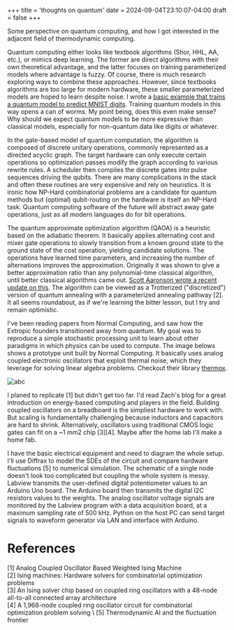 +++
title = 'thoughts on quantum'
date = 2024-09-04T23:10:07-04:00
draft = false
+++

Some perspective on quantum computing, and how I got interested in the adjacent field of thermodynamic computing. 

Quantum computing either looks like textbook algorithms (Shor, HHL, AA, etc.), or mimics deep learning. The former are direct algorithms with their own theoretical advantage, and the latter focuses on training parameterized models where advantage is fuzzy. Of course, there is much research exploring ways to combine these approaches. However, since textbooks algorithms are too large for modern hardware, these smaller parameterized models are hoped to learn despite noise. I wrote a [basic example that trains a quantum model to predict MNIST digits](https://github.com/mathworks/Quantum-Computing-MATLAB/tree/main/examples/machine-learning/classifiers/mnist). Training quantum models in this way opens a can of worms. My point being, does this even make sense? Why should we expect quantum models to be more expressive than classical models, especially for non-quantum data like digits or whatever.

In the gate-based model of quantum computation, the algorithm is composed of discrete unitary operations, commonly represented as a directed acyclic graph. The target hardware can only execute certain operations so optimization passes modify the graph according to various rewrite rules. A scheduler then compiles the discrete gates into pulse sequences driving the qubits. There are many complications in the stack and often these routines are very expensive and rely on heuristics. It is ironic how NP-Hard combinatorial problems are a candidate for quantum methods but (optimal) qubit-routing on the hardware is itself an NP-Hard task. Quantum computing software of the future will abstract away gate operations, just as all modern languages do for bit operations.

The quantum approximate optimization algorithm (QAOA) is a heuristic based on the adiabatic theorem. It basically applies alternating cost and mixer gate operations to slowly transition from a known ground state to the ground state of the cost operation, yielding candidate solutions. The operations have learned time parameters, and increasing the number of alternations improves the approximation. Originally it was shown to give a better approximation ratio than any polynomial-time classical algorithm, until better classical algorithms came out. [Scott Aaronson wrote a recent update on this](https://scottaaronson.blog/?p=8375). The algorithm can be viewed as a Trotterized ("discretized") version of quantum annealing with a parameterized annealing pathway [2]. It all seems roundabout, as if we're learning the bitter lesson, but I try and remain optimistic.

I've been reading papers from Normal Computing, and saw how the Extropic founders transitioned away from quantum. My goal was to reproduce a simple stochastic processing unit to learn about other paradigms in which physics can be used to compute. The image belows shows a prototype unit built by Normal Computing. It basically uses analog coupled electronic oscillators that exploit thermal noise, which they leverage for solving linear algebra problems. Checkout their library [thermox](https://github.com/normal-computing/thermox).

![abc](/normal-circuit.png)

I planed to replicate [1] but didn't get too far. I'd read Zach's blog for a great introduction on energy-based computing and players in the field. Building coupled oscillators on a breadboard is the simpliest hardware to work with. But scaling is fundamentally challenging because inductors and capacitors are hard to shrink. Alternatively, oscillators using traditional CMOS logic gates can fit on a ~1 mm2 chip [3][4]. Maybe after the home lab I'll make a home fab.

I have the basic electrical equipment and need to diagram the whole setup. I'll use Diffrax to model the SDEs of the circuit and compare hardware fluctuations [5] to numerical simulation. The schematic of a single node doesn't look too complicated but coupling the whole system is messy. Labview transmits the user-defined digital potentiometer values to an Arduino Uno board. The Arduino board then transmits the digital I2C resistors values to the weights. The analog oscillator voltage signals are monitored by the Labview program with a data acquisition board, at a maximum sampling rate of 500 kHz. Python on the host PC can send target signals to waveform generator via LAN and interface with Arduino.

# References

[1] Analog Coupled Oscillator Based Weighted Ising Machine \
[2] Ising machines: Hardware solvers for combinatorial optimization problems \
[3] An Ising solver chip based on coupled ring oscillators with a 48-node all-to-all connected array architecture \
[4] A 1,968-node coupled ring oscillator circuit for combinatorial optimization problem solving \ 
[5] Thermodynamic AI and the fluctuation frontier